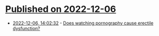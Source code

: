# [Published on 2022-12-06](index.md)

* [2022-12-06, 14:02:32](https://news.ycombinator.com/item?id=33879858) - [Does watching pornography cause erectile dysfunction?](https://stuartritchie.substack.com/p/erectile)
